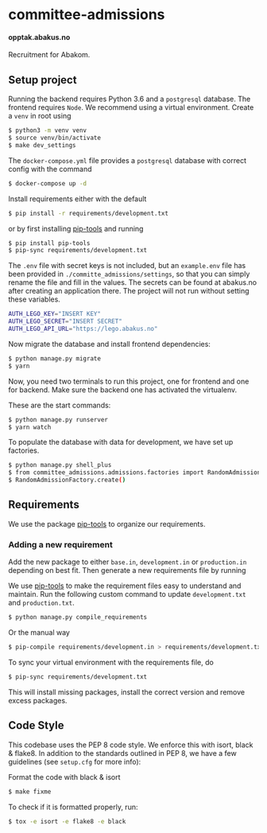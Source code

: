 # committee-admissions

#### opptak.abakus.no

Recruitment for Abakom.

## Setup project

Running the backend requires Python 3.6 and a `postgresql` database. The frontend requires `Node`. We recommend using
a virtual environment. Create a `venv` in root using

```sh
$ python3 -m venv venv
$ source venv/bin/activate
$ make dev_settings
```

The `docker-compose.yml` file provides a `postgresql` database with correct config with the command

```sh
$ docker-compose up -d
```

Install requirements either with the default

```sh
$ pip install -r requirements/development.txt
```

or by first installing [pip-tools](https://github.com/jazzband/pip-tools) and running

```sh
$ pip install pip-tools
$ pip-sync requirements/development.txt
```

The `.env` file with secret keys is not included, but an `example.env` file has been provided in `./committe_admissions/settings`, so that you can simply rename the file and fill in the values. The secrets can be found at abakus.no after creating an application there. The project will not run without setting these variables.

```sh
AUTH_LEGO_KEY="INSERT KEY"
AUTH_LEGO_SECRET="INSERT SECRET"
AUTH_LEGO_API_URL="https://lego.abakus.no"
```

Now migrate the database and install frontend dependencies:

```sh
$ python manage.py migrate
$ yarn
```

Now, you need two terminals to run this project, one for frontend and one for backend. Make sure the backend one has activated the virtualenv.

These are the start commands:

```sh
$ python manage.py runserver
$ yarn watch
```

To populate the database with data for development, we have set up factories.

```sh
$ python manage.py shell_plus
$ from committee_admissions.admissions.factories import RandomAdmissionFactory
$ RandomAdmissionFactory.create()
```

## Requirements

We use the package [pip-tools](https://github.com/jazzband/pip-tools) to organize our requirements.

### Adding a new requirement

Add the new package to either `base.in`, `development.in` or
`production.in` depending on best fit. Then generate a new requirements
file by running

We use [pip-tools](https://github.com/jazzband/pip-tools) to make the requirement files easy to understand and maintain.
Run the following custom command to update `development.txt` and `production.txt`.

```sh
$ python manage.py compile_requirements
```

Or the manual way

```sh
$ pip-compile requirements/development.in > requirements/development.txt
```

To sync your virtual environment with the requirements file, do

```sh
$ pip-sync requirements/development.txt
```

This will install missing packages, install the correct version and
remove excess packages.

## Code Style

This codebase uses the PEP 8 code style. We enforce this with isort, black & flake8.
In addition to the standards outlined in PEP 8, we have a few guidelines
(see `setup.cfg` for more info):

Format the code with black & isort

```bash
$ make fixme
```

To check if it is formatted properly, run:

```bash
$ tox -e isort -e flake8 -e black
```
